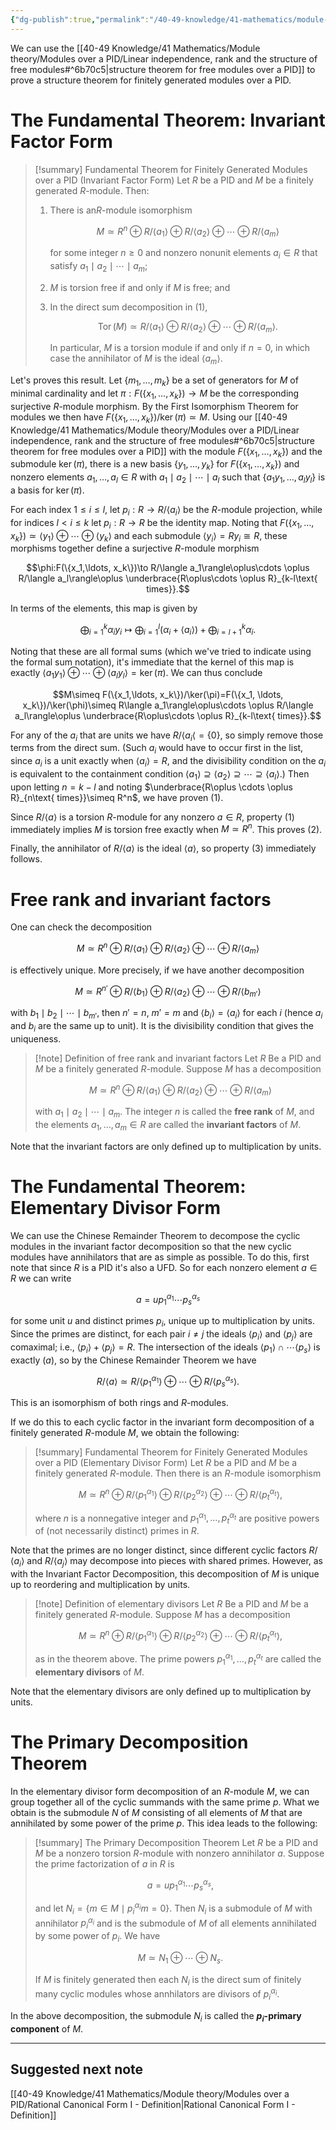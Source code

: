 ```yaml
---
{"dg-publish":true,"permalink":"/40-49-knowledge/41-mathematics/module-theory/modules-over-a-pid/modules-over-a-pid-the-fundamental-theorem/","tags":["module_theory"],"updated":"2024-11-14T15:31:02-08:00"}
---
```


We can use the [[40-49 Knowledge/41 Mathematics/Module theory/Modules over a PID/Linear independence, rank and the structure of free modules#^6b70c5\|structure theorem for free modules over a PID]] to prove a structure theorem for finitely generated modules over a PID.
# The Fundamental Theorem: Invariant Factor Form

> [!summary] Fundamental Theorem for Finitely Generated Modules over a PID (Invariant Factor Form)
> Let $R$ be a PID and $M$ be a finitely generated $R$-module. Then:
> 1. There is an$R$-module isomorphism
>    
>    $$M\simeq R^n\oplus R/\langle a_1\rangle\oplus R/\langle a_2\rangle\oplus\cdots \oplus R/\langle a_m\rangle$$
>    
>    for some integer $n\geq 0$ and nonzero nonunit elements $a_i\in R$ that satisfy $a_1\mid a_2\mid \cdots \mid a_m$;
>   2. $M$ is torsion free if and only if $M$ is free; and
>   3. In the direct sum decomposition in (1),
>      
>      $$\operatorname{Tor}(M)\simeq R/\langle a_1\rangle\oplus R/\langle a_2\rangle\oplus\cdots \oplus R/\langle a_m\rangle.$$
>      
>      In particular, $M$ is a torsion module if and only if $n=0$, in which case the annihilator of $M$ is the ideal $\langle a_m\rangle$.

Let's proves this result. Let $\{m_1,\ldots, m_k\}$ be a set of generators for $M$ of minimal cardinality and let $\pi:F(\{x_1, \ldots, x_k\})\to M$ be the corresponding surjective $R$-module morphism. By the First Isomorphism Theorem for modules we then have $F(\{x_1, \ldots, x_k\})/\ker(\pi)\simeq M$. Using our [[40-49 Knowledge/41 Mathematics/Module theory/Modules over a PID/Linear independence, rank and the structure of free modules#^6b70c5\|structure theorem for free modules over a PID]] with the module $F(\{x_1,\ldots, x_k\})$ and the submodule $\ker(\pi)$, there is a new basis $\{y_1,\ldots, y_k\}$ for $F(\{x_1,\ldots, x_k\})$ and nonzero elements $a_1,\ldots, a_l\in R$ with $a_1\mid a_2\mid \cdots \mid a_l$ such that $\{a_1y_1,\ldots, a_ly_l\}$ is a basis for $\ker(\pi)$.

For each index $1\leq i\leq l$, let $p_i:R\to R/\langle a_i\rangle$ be the $R$-module projection, while for indices $l<i\leq k$ let $p_i:R\to R$ be the identity map. Noting that $F(\{x_1,\ldots, x_k\})\simeq\langle y_1\rangle\oplus \cdots \oplus \langle y_k\rangle$ and each submodule $\langle y_i\rangle=Ry_i\cong R$, these morphisms together define a surjective $R$-module morphism

$$\phi:F(\{x_1,\ldots, x_k\})\to R/\langle a_1\rangle\oplus\cdots \oplus R/\langle a_l\rangle\oplus \underbrace{R\oplus\cdots \oplus R}_{k-l\text{ times}}.$$

In terms of the elements, this map is given by

$$\bigoplus_{i=1}^k \alpha_i y_i\mapsto \bigoplus_{i=1}^l (\alpha_i+\langle a_i\rangle)+\bigoplus_{i=l+1}^k \alpha_i.$$

Noting that these are all formal sums (which we've tried to indicate using the formal sum notation), it's immediate that the kernel of this map is exactly $\langle a_1y_1\rangle\oplus \cdots \oplus \langle a_ly_l\rangle=\ker(\pi)$. We can thus conclude

$$M\simeq F(\{x_1,\ldots, x_k\})/\ker(\pi)=F(\{x_1, \ldots, x_k\})/\ker(\phi)\simeq R\langle a_1\rangle\oplus\cdots \oplus R/\langle a_l\rangle\oplus \underbrace{R\oplus\cdots \oplus R}_{k-l\text{ times}}.$$

For any of the $a_i$ that are units we have $R/\langle a_i\langle=\{0\}$, so simply remove those terms from the direct sum. (Such $a_i$ would have to occur first in the list, since $a_i$ is a unit exactly when $\langle a_i\rangle=R$, and the divisibility condition on the $a_i$ is equivalent to the containment condition $\langle a_1\rangle\supseteq \langle a_2\rangle\supseteq \cdots \supseteq \langle a_l\rangle$.) Then upon letting $n=k-l$ and noting $\underbrace{R\oplus \cdots \oplus R}_{n\text{ times}}\simeq R^n$, we have proven (1).

Since $R/\langle a\rangle$ is a torsion $R$-module for any nonzero $a\in R$, property (1) immediately implies $M$ is torsion free exactly when $M\simeq R^n$. This proves (2).

Finally, the annihilator of $R/\langle a\rangle$ is the ideal $\langle a\rangle$, so property (3) immediately follows.

# Free rank and invariant factors

One can check the decomposition

$$M\simeq R^n\oplus R/\langle a_1\rangle\oplus R/\langle a_2\rangle\oplus\cdots \oplus R/\langle a_m\rangle$$

is effectively unique. More precisely, if we have another decomposition

$$M\simeq R^{n'}\oplus R/\langle b_1\rangle\oplus R/\langle a_2\rangle\oplus\cdots \oplus R/\langle b_{m'}\rangle$$

with $b_1\mid b_2\mid\cdots \mid b_{m'}$, then $n'=n$, $m'=m$ and $\langle b_i\rangle=\langle a_i\rangle$ for each $i$ (hence $a_i$ and $b_i$ are the same up to unit). It is the divisibility condition that gives the uniqueness.

> [!note] Definition of free rank and invariant factors
> Let $R$ Be a PID and $M$ be a finitely generated $R$-module. Suppose $M$ has a decomposition
> 
> $$M\simeq R^n\oplus R/\langle a_1\rangle\oplus R/\langle a_2\rangle\oplus\cdots \oplus R/\langle a_m\rangle$$
> 
> with $a_1\mid a_2\mid\cdots \mid a_m$. The integer $n$ is called the **free rank** of $M$, and the elements $a_1,\ldots, a_m\in R$ are called the **invariant factors** of $M$.

Note that the invariant factors are only defined up to multiplication by units.

# The Fundamental Theorem: Elementary Divisor Form

We can use the Chinese Remainder Theorem to decompose the cyclic modules in the invariant factor decomposition so that the new cyclic modules have annihilators that are as simple as possible. To do this, first note that since $R$ is a PID it's also a UFD. So for each nonzero element $a\in R$ we can write

$$a=up_1^{\alpha_1}\cdots p_s^{\alpha_s}$$

for some unit $u$ and distinct primes $p_i$, unique up to multiplication by units. Since the primes are distinct, for each pair $i\neq j$ the ideals $\langle p_i\rangle$ and $\langle p_j\rangle$ are comaximal; i.e., $\langle p_i\rangle+\langle p_j\rangle=R$. The intersection of the ideals $\langle p_1\rangle\cap \cdots \langle p_s\rangle$ is exactly $(a)$, so by the Chinese Remainder Theorem we have

$$R/\langle a\rangle\simeq R/\langle p_1^{\alpha_1}\rangle\oplus \cdots \oplus R/\langle p_s^{\alpha_s}\rangle.$$

This is an isomorphism of both rings and $R$-modules.

If we do this to each cyclic factor in the invariant form decomposition of a finitely generated $R$-module $M$, we obtain the following:

> [!summary] Fundamental Theorem for Finitely Generated Modules over a PID (Elementary Divisor Form)
> Let $R$ be a PID and $M$ be a finitely generated $R$-module. Then there is an $R$-module isomorphism
> 
> $$M\simeq R^n\oplus R/\langle p_1^{\alpha_1}\rangle\oplus R/\langle p_2^{\alpha_2}\rangle\oplus \cdots \oplus R/\langle p_t^{\alpha_t}\rangle,$$
> 
> where $n$ is a nonnegative integer and $p_1^{\alpha_1},\ldots, p_t^{\alpha_t}$ are positive powers of (not necessarily distinct) primes in $R$.

Note that the primes are no longer distinct, since different cyclic factors $R/\langle a_i\rangle$ and $R/\langle a_j\rangle$ may decompose into pieces with shared primes. However, as with the Invariant Factor Decomposition, this decomposition of $M$ is unique up to reordering and multiplication by units.

> [!note] Definition of elementary divisors
> Let $R$ Be a PID and $M$ be a finitely generated $R$-module. Suppose $M$ has a decomposition
> 
> $$M\simeq R^n\oplus R/\langle p_1^{\alpha_1}\rangle\oplus R/\langle p_2^{\alpha_2}\rangle\oplus \cdots \oplus R/\langle p_t^{\alpha_t}\rangle,$$
> 
> as in the theorem above. The prime powers $p_1^{\alpha_1},\ldots, p_t^{\alpha_t}$ are called the **elementary divisors** of $M$.

Note that the elementary divisors are only defined up to multiplication by units.

# The Primary Decomposition Theorem

In the elementary divisor form decomposition of an $R$-module $M$, we can group together all of the cyclic summands with the same prime $p$. What we obtain is the submodule $N$ of $M$ consisting of all elements of $M$ that are annihilated by some power of the prime $p$. This idea leads to the following:

> [!summary] The Primary Decomposition Theorem
> Let $R$ be a PID and $M$ be a nonzero torsion $R$-module with nonzero annihilator $a$. Suppose the prime factorization of $a$ in $R$ is
> 
> $$a=up_1^{\alpha_1}\cdots p_s^{\alpha_s},$$
> 
> and let $N_i=\{m\in M\mid p_i^{\alpha_i}m=0\}$. Then $N_i$ is a submodule of $M$ with annihilator $p_i^{\alpha_i}$ and is the submodule of $M$ of all elements annihilated by some power of $p_i$. We have
> 
> $$M\simeq N_1\oplus \cdots \oplus N_s.$$
> 
> If $M$ is finitely generated then each $N_i$ is the direct sum of finitely many cyclic modules whose annhilators are divisors of $p_i^{\alpha_i}$.

In the above decomposition, the submodule $N_i$ is called the **$p_i$-primary component** of $M$.

---

## Suggested next note

[[40-49 Knowledge/41 Mathematics/Module theory/Modules over a PID/Rational Canonical Form I - Definition\|Rational Canonical Form I - Definition]]